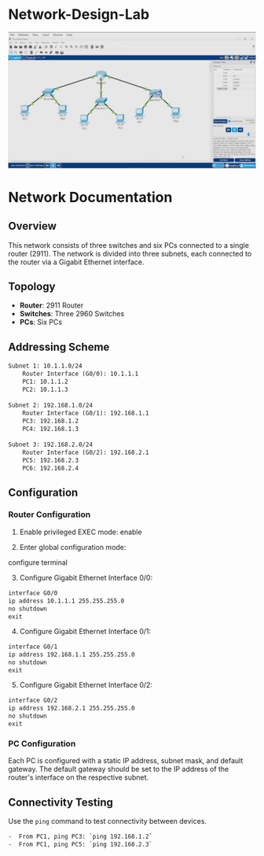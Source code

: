 # Network-Design-Lab

![AltText](network.png)

# Network Documentation

## Overview

This network consists of three switches and six PCs connected to a single router (2911). The network is divided into three subnets, each connected to the router via a Gigabit Ethernet interface.

## Topology

*   **Router**: 2911 Router
*   **Switches**: Three 2960 Switches
*   **PCs**: Six PCs

## Addressing Scheme
```
Subnet 1: 10.1.1.0/24
    Router Interface (G0/0): 10.1.1.1
    PC1: 10.1.1.2
    PC2: 10.1.1.3

Subnet 2: 192.168.1.0/24
    Router Interface (G0/1): 192.168.1.1
    PC3: 192.168.1.2
    PC4: 192.168.1.3

Subnet 3: 192.168.2.0/24
    Router Interface (G0/2): 192.168.2.1
    PC5: 192.168.2.3
    PC6: 192.168.2.4
```
## Configuration

### Router Configuration

1.  Enable privileged EXEC mode:
enable


2.  Enter global configuration mode:

configure terminal


3.  Configure Gigabit Ethernet Interface 0/0:
```
interface G0/0
ip address 10.1.1.1 255.255.255.0
no shutdown
exit
```

4.  Configure Gigabit Ethernet Interface 0/1:
```
interface G0/1
ip address 192.168.1.1 255.255.255.0
no shutdown
exit
```

5.  Configure Gigabit Ethernet Interface 0/2:
```
interface G0/2
ip address 192.168.2.1 255.255.255.0
no shutdown
exit
```

### PC Configuration

Each PC is configured with a static IP address, subnet mask, and default gateway. The default gateway should be set to the IP address of the router's interface on the respective subnet.

## Connectivity Testing

Use the `ping` command to test connectivity between devices.
```
-  From PC1, ping PC3: `ping 192.168.1.2`
-  From PC1, ping PC5: `ping 192.168.2.3`
```
